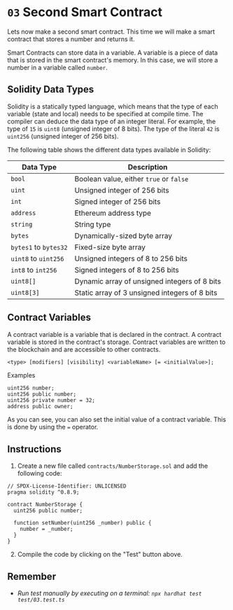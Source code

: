 # `03` Second Smart Contract

Lets now make a second smart contract. This time we will make a smart contract that stores a number and returns it.

Smart Contracts can store data in a variable. A variable is a piece of data that is stored in the smart contract's memory. In this case, we will store a number in a variable called `number`.

## Solidity Data Types

Solidity is a statically typed language, which means that the type of each variable (state and local) needs to be specified at compile time. The compiler can deduce the data type of an integer literal. For example, the type of `15` is `uint8` (unsigned integer of 8 bits). The type of the literal `42` is `uint256` (unsigned integer of 256 bits).

The following table shows the different data types available in Solidity:

| Data Type             | Description                                   |
| --------------------- | --------------------------------------------- |
| `bool`                | Boolean value, either `true` or `false`       |
| `uint`                | Unsigned integer of 256 bits                  |
| `int`                 | Signed integer of 256 bits                    |
| `address`             | Ethereum address type                         |
| `string`              | String type                                   |
| `bytes`               | Dynamically-sized byte array                  |
| `bytes1` to `bytes32` | Fixed-size byte array                         |
| `uint8` to `uint256`  | Unsigned integers of 8 to 256 bits            |
| `int8` to `int256`    | Signed integers of 8 to 256 bits              |
| `uint8[]`             | Dynamic array of unsigned integers of 8 bits  |
| `uint8[3]`            | Static array of 3 unsigned integers of 8 bits |

## Contract Variables

A contract variable is a variable that is declared in the contract. A contract variable is stored in the contract's storage. Contract variables are written to the blockchain and are accessible to other contracts.

```txt
<type> [modifiers] [visibility] <variableName> [= <initialValue>];
```

Examples

```solidity
uint256 number;
uint256 public number;
uint256 private number = 32;
address public owner;
```

As you can see, you can also set the initial value of a contract variable. This is done by using the `=` operator.

## Instructions

1. Create a new file called `contracts/NumberStorage.sol` and add the following code:

```solidity
// SPDX-License-Identifier: UNLICENSED
pragma solidity ^0.8.9;

contract NumberStorage {
  uint256 public number;

  function setNumber(uint256 _number) public {
    number = _number;
  }
}

```

2. Compile the code by clicking on the "Test" button above.

## Remember

- _Run test manually by executing on a terminal: `npx hardhat test test/03.test.ts`_
